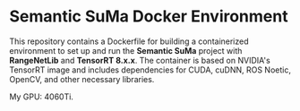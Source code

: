 # **Semantic SuMa Docker Environment**

This repository contains a Dockerfile for building a containerized environment to set up and run the **Semantic SuMa** project with **RangeNetLib** and **TensorRT 8.x.x**. The container is based on NVIDIA's TensorRT image and includes dependencies for CUDA, cuDNN, ROS Noetic, OpenCV, and other necessary libraries.

My GPU: 4060Ti.


